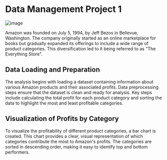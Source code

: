 # Data Management Project 1
![image](https://github.com/radzmi/STQD6324_Data_Management_Assigment1/assets/152348714/f6d841a6-7b7b-4d07-b901-2dd849436a1b)


Amazon was founded on July 5, 1994, by Jeff Bezos in Bellevue, Washington. The company originally started as an online marketplace for books but gradually expanded its offerings to include a wide range of product categories. This diversification led to it being referred to as "The Everything Store".

## Data Loading and Preparation
The analysis begins with loading a dataset containing information about various Amazon products and their associated profits. Data preprocessing steps ensure that the dataset is clean and ready for analysis. Key steps include calculating the total profit for each product category and sorting the data to highlight the most and least profitable categories.

## Visualization of Profits by Category
To visualize the profitability of different product categories, a bar chart is created. This chart provides a clear, visual representation of which categories contribute the most to Amazon's profits. The categories are sorted in descending order, making it easy to identify top and bottom performers.
